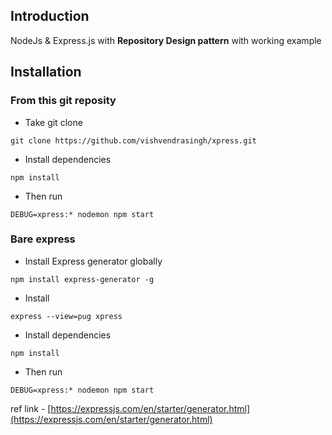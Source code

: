 Introduction
-------------
NodeJs & Express.js with **Repository Design pattern** with working example

Installation
-------------
### From this git reposity
- Take git clone 
```
git clone https://github.com/vishvendrasingh/xpress.git
```
- Install dependencies
```
npm install
```
- Then run
```
DEBUG=xpress:* nodemon npm start
```
### Bare express 
- Install Express generator globally
```
npm install express-generator -g
```
- Install 
```
express --view=pug xpress
```
- Install dependencies
```
npm install
```
- Then run
```
DEBUG=xpress:* nodemon npm start
```

ref link - [https://expressjs.com/en/starter/generator.html](https://expressjs.com/en/starter/generator.html)